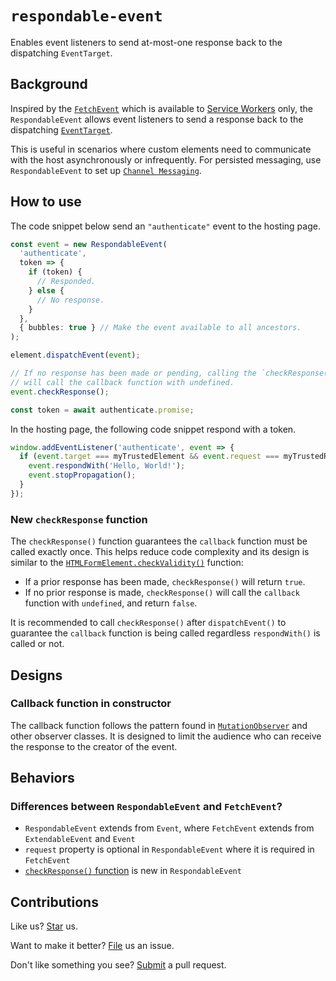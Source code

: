 # `respondable-event`

Enables event listeners to send at-most-one response back to the dispatching `EventTarget`.

## Background

Inspired by the [`FetchEvent`](https://developer.mozilla.org/en-US/docs/Web/API/FetchEvent) which is available to [Service Workers](https://developer.mozilla.org/en-US/docs/Web/API/Service_Worker_API) only, the `RespondableEvent` allows event listeners to send a response back to the dispatching [`EventTarget`](https://developer.mozilla.org/en-US/docs/Web/API/EventTarget).

This is useful in scenarios where custom elements need to communicate with the host asynchronously or infrequently. For persisted messaging, use `RespondableEvent` to set up [`Channel Messaging`](https://developer.mozilla.org/en-US/docs/Web/API/Channel_Messaging_API/Using_channel_messaging).

## How to use

The code snippet below send an `"authenticate"` event to the hosting page.

```ts
const event = new RespondableEvent(
  'authenticate',
  token => {
    if (token) {
      // Responded.
    } else {
      // No response.
    }
  },
  { bubbles: true } // Make the event available to all ancestors.
);

element.dispatchEvent(event);

// If no response has been made or pending, calling the `checkResponse()` function
// will call the callback function with undefined.
event.checkResponse();

const token = await authenticate.promise;
```

In the hosting page, the following code snippet respond with a token.

```ts
window.addEventListener('authenticate', event => {
  if (event.target === myTrustedElement && event.request === myTrustedRequest) {
    event.respondWith('Hello, World!');
    event.stopPropagation();
  }
});
```

### New `checkResponse` function

The `checkResponse()` function guarantees the `callback` function must be called exactly once. This helps reduce code complexity and its design is similar to the [`HTMLFormElement.checkValidity()`](https://developer.mozilla.org/en-US/docs/Web/API/HTMLFormElement/checkValidity) function:

- If a prior response has been made, `checkResponse()` will return `true`.
- If no prior response is made, `checkResponse()` will call the `callback` function with `undefined`, and return `false`.

It is recommended to call `checkResponse()` after `dispatchEvent()` to guarantee the `callback` function is being called regardless `respondWith()` is called or not.

## Designs

### Callback function in constructor

The callback function follows the pattern found in [`MutationObserver`](https://developer.mozilla.org/en-US/docs/Web/API/MutationObserver/MutationObserver) and other observer classes. It is designed to limit the audience who can receive the response to the creator of the event.

## Behaviors

### Differences between `RespondableEvent` and `FetchEvent`?

- `RespondableEvent` extends from `Event`, where `FetchEvent` extends from `ExtendableEvent` and `Event`
- `request` property is optional in `RespondableEvent` where it is required in `FetchEvent`
- [`checkResponse()` function](#new-checkresponse-function) is new in `RespondableEvent`

## Contributions

Like us? [Star](https://github.com/compulim/respondable-event/stargazers) us.

Want to make it better? [File](https://github.com/compulim/respondable-event/issues) us an issue.

Don't like something you see? [Submit](https://github.com/compulim/respondable-event/pulls) a pull request.
